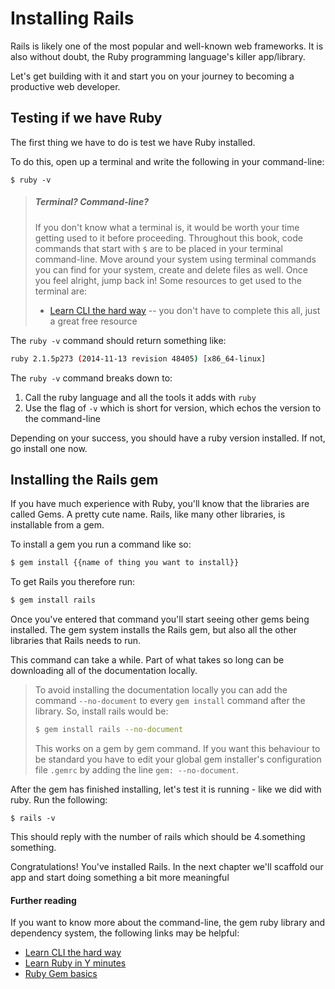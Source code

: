 # Installing Rails

Rails is likely one of the most popular and well-known web frameworks. It is also without doubt, the Ruby programming language's killer app/library.

Let's get building with it and start you on your journey to becoming a productive web developer.

## Testing if we have Ruby

The first thing we have to do is test we have Ruby installed.

To do this, open up a terminal and write the following in your command-line:

```
$ ruby -v
```

> ##### Terminal? Command-line?
> If you don't know what a terminal is, it would be worth your time getting used to it before proceeding.
> Throughout this book, code commands that start with ```$``` are to be placed in your terminal command-line.
> Move around your system using terminal commands you can find for your system, create and delete files as well. Once you feel alright, jump back in!
> Some resources to get used to the terminal are:
> + [Learn CLI the hard way](http://cli.learncodethehardway.org/book/) -- you don't have to complete this all, just a great free resource

The ```ruby -v``` command should return something like:

```sh
ruby 2.1.5p273 (2014-11-13 revision 48405) [x86_64-linux] 
```

The  ```ruby -v``` command breaks down to:

1. Call the ruby language and all the tools it adds with ```ruby```
2. Use the flag of ```-v``` which is short for version, which echos the version to the command-line

Depending on your success, you should have a ruby version installed. If not, go install one now.

## Installing the Rails gem

If you have much experience with Ruby, you'll know that the libraries are called Gems. A pretty cute name. Rails, like many other libraries, is installable from a gem.

To install a gem you run a command like so:

```sh
$ gem install {{name of thing you want to install}}
```

To get Rails you therefore run:

```sh
$ gem install rails
```

Once you've entered that command you'll start seeing other gems being installed. The gem system installs the Rails gem, but also all the other libraries that Rails needs to run.

This command can take a while. Part of what takes so long can be downloading all of the documentation locally. 

> To avoid installing the documentation locally you can add the command ```--no-document``` to every ```gem install``` command after the library. So, install rails would be:
> 
> ```sh
> $ gem install rails --no-document 
> ```
> 
> This works on a gem by gem command. If you want this behaviour to be standard you have to edit your global gem installer's configuration file ```.gemrc``` by adding the line ```gem: --no-document```.

After the gem has finished installing, let's test it is running - like we did with ruby. Run the following:

```
$ rails -v
```

This should reply with the number of rails which should be 4.something something.

Congratulations! You've installed Rails. In the next chapter we'll scaffold our app and start doing something a bit more meaningful

#### Further reading

If you want to know more about the command-line, the gem ruby library and dependency system, the following links may be helpful:

+ [Learn CLI the hard way](http://cli.learncodethehardway.org/book/)
+ [Learn Ruby in Y minutes](http://learnxinyminutes.com/docs/ruby/)
+ [Ruby Gem basics](http://guides.rubygems.org/rubygems-basics/)